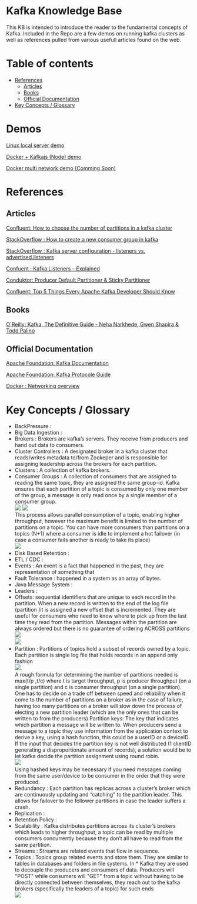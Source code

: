 # Kafka Knowledge Base
This KB is intended to introduce the reader to the fundamental concepts of Kafka. Included in the Repo are a few demos on running kafka clusters as well as references pulled from various usefull articles found on the web.

# Table of contents
- [References](#references)
  - [Articles](#articles)
  - [Books](#books)
  - [Official Documentation](#official-documentation)
- [Key Concepts / Glossary](#key-concepts--glossary)


# Demos
[Linux local server demo](kafka_linux_demo_/kafka_linux_demo.ipynb)  

[Docker + Kafkajs (Node) demo](kafkjs_docker_demo)

[Docker multi network demo (Comming Soon)](.)

# References
## Articles
[Confluent: How to choose the number of partitions in a kafka cluster](https://www.confluent.io/blog/how-choose-number-topics-partitions-kafka-cluster/)

[StackOverflow : How to create a new consumer group in kafka](https://stackoverflow.com/questions/61770993/how-to-create-a-new-consumer-group-in-kafka)  

[StackOverflow : Kafka server configuration - listeners vs. advertised.listeners](https://stackoverflow.com/questions/42998859/kafka-server-configuration-listeners-vs-advertised-listeners#:~:text=Listeners%20are%20all%20the%20addresses,talk%20to%20the%20current%20broker.)

[Confuent : Kafka Listeners – Explained](https://www.confluent.io/blog/kafka-listeners-explained/)

[Conduktor: Producer Default Partitioner & Sticky Partitioner](https://www.conduktor.io/kafka/producer-default-partitioner-and-sticky-partitioner)

[Confluent: Top 5 Things Every Apache Kafka Developer Should Know](https://www.confluent.io/blog/5-things-every-kafka-developer-should-know/)


## Books 
[O'Reilly: Kafka, The Definitive Guide - Neha Narkhede, Gwen Shapira & Todd Palino](https://www.confluent.io/wp-content/uploads/confluent-kafka-definitive-guide-complete.pdf)


## Official Documentation 
[Apache Foundation: Kafka Documentation](https://kafka.apache.org/documentation/)  

[Apache Foundation: Kafka Protocole Guide](https://kafka.apache.org/protocol.html)

[Docker : Networking overview](https://docs.docker.com/network/)



# Key Concepts / Glossary


* BackPressure :
* Big Data Ingestion :
* Brokers : Brokers are kafka’s servers. They receive from producers and hand out data to consumers. 
* Cluster Controllers :  A designated broker in a kafka cluster that reads/writes metadata to/from Zookeper and is responsible for assigning leadership across the brokers for each partition.
* Clusters : A collection of kafka brokers.
* Consumer Groups : A collection of consumers that are assigned to reading the same topic, they are assigned the same group-id. Kafka ensures that each partition of a topic is consumed by only one member of the group, a message is only read once by a single member of a consumer group.   
![](https://miro.medium.com/max/640/1*J-0xbraSo0fbyrrPCXedlg.png)  ![](https://miro.medium.com/max/640/1*J-0xbraSo0fbyrrPCXedlg.png)  
This process allows parallel consumption of a topic, enabling higher throughput, however the maximum benefit is limited to the number of partitions on a topic. You can have more consumers than partitions on a topics (N+1) where a consumer is idle to implement a hot failover (in case a consumer fails another is ready to take its place)  
![](https://miro.medium.com/max/640/1*u9fycPZCrnr80fS-mhTX4w.png)
* Disk Based Retention :
* ETL / CDC :
* Events : An event is a fact that happened in the past, they are representation of something that 
* Fault Tolerance :
happened in a system as an array of bytes.
* Java Message System :
* Leaders :
* Offsets: sequential identifiers that are unique to each record in the partition. When a new record is written to the end of the log file (partition )it is assigned a new offset that is incremented. They are useful for consumers who need to know where to pick up from the last time they read from the partition. Messages within the partition are always ordered but there is no guarantee of ordering ACROSS partitions
![](https://miro.medium.com/max/720/1*UEjzjKWxqduWnOpIzC34Ow.png)  
![](https://miro.medium.com/max/640/1*qlXZaR453wKWBqSl-JQFvQ.png)  
* Partition : Partitions of topics hold a subset of records owned by a topic. Each partition is single log file that holds records in an append only fashion  
![](https://miro.medium.com/max/640/1*JFfNA2FUsF3iek2lHAZlEA.png).   
A rough formula for determining the number of partitions needed is max(t/p ,t/c) where t is target throughput, p is producer throughput (on a single partition) and c is consumer throughput (on a single partition). One has to decide on a trade off between speed and reliability when it come to the number of partitions on a broker as in the case of failure, having too many partitions on a broker will slow down the process of electing a new partition leader (which are the only ones that can be written to from the producers)
Partition keys: The key that indicates which partition a message will be written to. When producers send a message to a topic they use information from the application context to derive a key, using a hash function, this could be a userID or a deviceID. If the input that decides the partition key is not well distributed (1 clientID generating a disproportionate amount of records), a solution would be to let kafka decide the partition assignment using round robin.  
![](https://miro.medium.com/max/720/1*UVEPQaFJhu9yu1mJW8r60w.png)   
Using hashed keys may be necessary if you need messages coming from the same user/device to be consumer in the order that they were produced. 
* Redundancy : Each partition has replicas across a cluster’s broker which are continuously updating and “catching” to the partition leader. This allows for failover to the follower partitions in case the leader suffers a crash.
* Replication :
* Retention Policy :
* Scalability : Kafka distributes partitions across its cluster’s brokers which leads to higher throughput, a topic can be read by multiple consumers concurrently because they don’t all have to read from the same partition. 
* Streams : Streams are related events that flow in sequence.
* Topics : Topics group related events and store them. They are similar to tables in databases and folders in file systems. In * Kafka they are used to decouple the producers and consumers of data. Producers will "POST" while consumers will "GET" from a topic without having to be directly connected between themselves, they reach out to the kafka brokers (specifically the leaders of a topic) for such ends   
![](https://miro.medium.com/max/1400/1*APGq98CaniHGoDvfjgbVaA.png)
